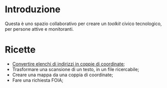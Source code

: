 # Introduzione

Questa è uno spazio collaborativo per creare un _toolkit_ civico tecnologico, per persone attive e monitoranti.

# Ricette

- [Convertire elenchi di indirizzi in coppie di coordinate](./ricette/geocoding.md);
- Trasformare una scansione di un testo, in un file ricercabile;
- Creare una mappa da una coppia di coordinate;
- Fare una richiesta FOIA;